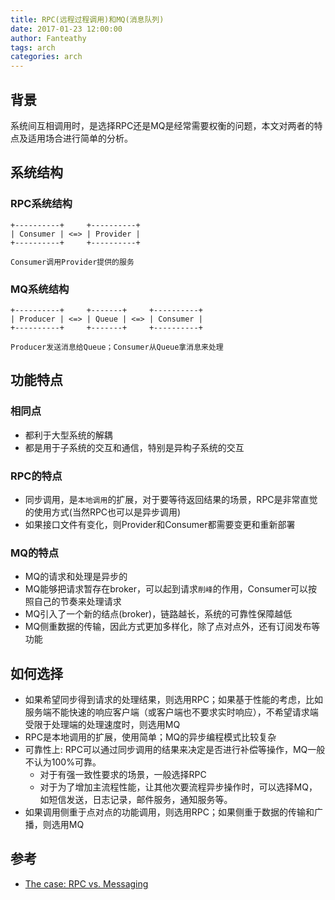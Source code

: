 ```yaml
---
title: RPC(远程过程调用)和MQ(消息队列)
date: 2017-01-23 12:00:00
author: Fanteathy
tags: arch
categories: arch
---
```


## 背景

系统间互相调用时，是选择RPC还是MQ是经常需要权衡的问题，本文对两者的特点及适用场合进行简单的分析。

## 系统结构

### RPC系统结构

```
+----------+     +----------+
| Consumer | <=> | Provider |
+----------+     +----------+

Consumer调用Provider提供的服务
```

### MQ系统结构

```
+----------+     +-------+     +----------+
| Producer | <=> | Queue | <=> | Consumer |
+----------+     +-------+     +----------+

Producer发送消息给Queue；Consumer从Queue拿消息来处理
```

## 功能特点

### 相同点

- 都利于大型系统的解耦
- 都是用于子系统的交互和通信，特别是异构子系统的交互

### RPC的特点

- 同步调用，是`本地调用`的扩展，对于要等待返回结果的场景，RPC是非常直觉的使用方式(当然RPC也可以是异步调用)
- 如果接口文件有变化，则Provider和Consumer都需要变更和重新部署

### MQ的特点

- MQ的请求和处理是异步的
- MQ能够把请求暂存在broker，可以起到请求`削峰`的作用，Consumer可以按照自己的节奏来处理请求
- MQ引入了一个新的结点(broker)，链路越长，系统的可靠性保障越低
- MQ侧重数据的传输，因此方式更加多样化，除了点对点外，还有订阅发布等功能

## 如何选择

- 如果希望同步得到请求的处理结果，则选用RPC；如果基于性能的考虑，比如服务端不能快速的响应客户端（或客户端也不要求实时响应），不希望请求端受限于处理端的处理速度时，则选用MQ
- RPC是本地调用的扩展，使用简单；MQ的异步编程模式比较复杂
- 可靠性上: RPC可以通过同步调用的结果来决定是否进行补偿等操作，MQ一般不认为100%可靠。
	- 对于有强一致性要求的场景，一般选择RPC
	- 对于为了增加主流程性能，让其他次要流程异步操作时，可以选择MQ，如短信发送，日志记录，邮件服务，通知服务等。
- 如果调用侧重于点对点的功能调用，则选用RPC；如果侧重于数据的传输和广播，则选用MQ

## 参考

- [The case: RPC vs. Messaging](https://sbdevel.wordpress.com/2009/12/17/the-case-rpc-vs-messaging/)